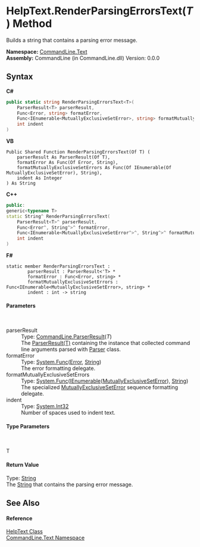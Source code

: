 # HelpText.RenderParsingErrorsText(*T*) Method 
 

Builds a string that contains a parsing error message.

**Namespace:**&nbsp;<a href="N_CommandLine_Text">CommandLine.Text</a><br />**Assembly:**&nbsp;CommandLine (in CommandLine.dll) Version: 0.0.0

## Syntax

**C#**<br />
``` C#
public static string RenderParsingErrorsText<T>(
	ParserResult<T> parserResult,
	Func<Error, string> formatError,
	Func<IEnumerable<MutuallyExclusiveSetError>, string> formatMutuallyExclusiveSetErrors,
	int indent
)

```

**VB**<br />
``` VB
Public Shared Function RenderParsingErrorsText(Of T) ( 
	parserResult As ParserResult(Of T),
	formatError As Func(Of Error, String),
	formatMutuallyExclusiveSetErrors As Func(Of IEnumerable(Of MutuallyExclusiveSetError), String),
	indent As Integer
) As String
```

**C++**<br />
``` C++
public:
generic<typename T>
static String^ RenderParsingErrorsText(
	ParserResult<T>^ parserResult, 
	Func<Error^, String^>^ formatError, 
	Func<IEnumerable<MutuallyExclusiveSetError^>^, String^>^ formatMutuallyExclusiveSetErrors, 
	int indent
)
```

**F#**<br />
``` F#
static member RenderParsingErrorsText : 
        parserResult : ParserResult<'T> * 
        formatError : Func<Error, string> * 
        formatMutuallyExclusiveSetErrors : Func<IEnumerable<MutuallyExclusiveSetError>, string> * 
        indent : int -> string 

```


#### Parameters
&nbsp;<dl><dt>parserResult</dt><dd>Type: <a href="T_CommandLine_ParserResult_1">CommandLine.ParserResult</a>(*T*)<br />The <a href="T_CommandLine_ParserResult_1">ParserResult(T)</a> containing the instance that collected command line arguments parsed with <a href="T_CommandLine_Parser">Parser</a> class.</dd><dt>formatError</dt><dd>Type: <a href="https://docs.microsoft.com/dotnet/api/system.func-2" target="_blank">System.Func</a>(<a href="T_CommandLine_Error">Error</a>, <a href="https://docs.microsoft.com/dotnet/api/system.string" target="_blank">String</a>)<br />The error formatting delegate.</dd><dt>formatMutuallyExclusiveSetErrors</dt><dd>Type: <a href="https://docs.microsoft.com/dotnet/api/system.func-2" target="_blank">System.Func</a>(<a href="https://docs.microsoft.com/dotnet/api/system.collections.generic.ienumerable-1" target="_blank">IEnumerable</a>(<a href="T_CommandLine_MutuallyExclusiveSetError">MutuallyExclusiveSetError</a>), <a href="https://docs.microsoft.com/dotnet/api/system.string" target="_blank">String</a>)<br />The specialized <a href="T_CommandLine_MutuallyExclusiveSetError">MutuallyExclusiveSetError</a> sequence formatting delegate.</dd><dt>indent</dt><dd>Type: <a href="https://docs.microsoft.com/dotnet/api/system.int32" target="_blank">System.Int32</a><br />Number of spaces used to indent text.</dd></dl>

#### Type Parameters
&nbsp;<dl><dt>T</dt><dd /></dl>

#### Return Value
Type: <a href="https://docs.microsoft.com/dotnet/api/system.string" target="_blank">String</a><br />The <a href="https://docs.microsoft.com/dotnet/api/system.string" target="_blank">String</a> that contains the parsing error message.

## See Also


#### Reference
<a href="T_CommandLine_Text_HelpText">HelpText Class</a><br /><a href="N_CommandLine_Text">CommandLine.Text Namespace</a><br />